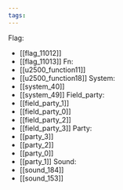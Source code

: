 ```yaml
---
tags:
---
```

Flag:
- [[flag_11012]]
- [[flag_11013]]
Fn:
- [[u2500_function11]]
- [[u2500_function18]]
System:
- [[system_40]]
- [[system_49]]
Field_party:
- [[field_party_1]]
- [[field_party_0]]
- [[field_party_2]]
- [[field_party_3]]
Party:
- [[party_3]]
- [[party_2]]
- [[party_0]]
- [[party_1]]
Sound:
- [[sound_184]]
- [[sound_153]]
